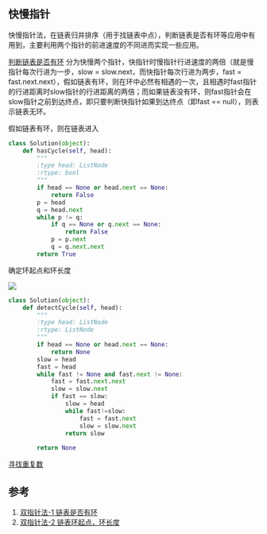 ## 快慢指针
快慢指针法，在链表归并排序（用于找链表中点），判断链表是否有环等应用中有用到，主要利用两个指针的前进速度的不同进而实现一些应用。


[判断链表是否有环](https://leetcode-cn.com/problems/linked-list-cycle/)
分为快慢两个指针，快指针时慢指针行进速度的两倍（就是慢指针每次行进为一步，slow = slow.next，而快指针每次行进为两步，fast = fast.next.next），假如链表有环，则在环中必然有相遇的一次，且相遇时fast指针的行进距离时slow指针的行进距离的两倍；而如果链表没有环，则fast指针会在slow指针之前到达终点，即只要判断快指针如果到达终点（即fast == null），则表示链表无环。

假如链表有环，则在链表进入
```python
class Solution(object):
    def hasCycle(self, head):
        """
        :type head: ListNode
        :rtype: bool
        """
        if head == None or head.next == None:
            return False
        p = head
        q = head.next
        while p != q:
            if q == None or q.next == None:
                return False
            p = p.next
            q = q.next.next
        return True
```
确定环起点和环长度

![](https://img-blog.csdn.net/20180325165658972?watermark/2/text/aHR0cHM6Ly9ibG9nLmNzZG4ubmV0L3dlaXhpbl8zODQ5OTIxNQ==/font/5a6L5L2T/fontsize/400/fill/I0JBQkFCMA==/dissolve/70)

```python
class Solution(object):
    def detectCycle(self, head):
        """
        :type head: ListNode
        :rtype: ListNode
        """
        if head == None or head.next == None:
            return None
        slow = head
        fast = head
        while fast != None and fast.next != None:
            fast = fast.next.next
            slow = slow.next
            if fast == slow:
                slow = head
                while fast!=slow:
                    fast = fast.next
                    slow = slow.next
                return slow
            
        return None
```



[寻找重复数](https://leetcode-cn.com/problems/find-the-duplicate-number/description/) 



## 参考
1. [双指针法-1 链表是否有环](https://blog.csdn.net/NoMasp/article/details/51598735)
2. [双指针法-2 链表环起点，环长度](https://blog.csdn.net/weixin_38499215/article/details/79688285)
